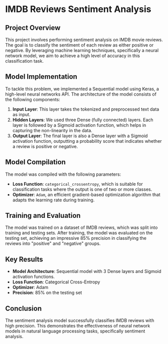 # IMDB Reviews Sentiment Analysis

## Project Overview

This project involves performing sentiment analysis on IMDB movie reviews. The goal is to classify the sentiment of each review as either positive or negative. By leveraging machine learning techniques, specifically a neural network model, we aim to achieve a high level of accuracy in this classification task.

## Model Implementation

To tackle this problem, we implemented a Sequential model using Keras, a high-level neural networks API. The architecture of the model consists of the following components:

1. **Input Layer**: This layer takes the tokenized and preprocessed text data as input.
2. **Hidden Layers**: We used three Dense (fully connected) layers. Each layer is followed by a Sigmoid activation function, which helps in capturing the non-linearity in the data.
3. **Output Layer**: The final layer is also a Dense layer with a Sigmoid activation function, outputting a probability score that indicates whether a review is positive or negative.

## Model Compilation

The model was compiled with the following parameters:
- **Loss Function**: `categorical_crossentropy`, which is suitable for classification tasks where the output is one of two or more classes.
- **Optimizer**: `Adam`, an efficient gradient-based optimization algorithm that adapts the learning rate during training.

## Training and Evaluation

The model was trained on a dataset of IMDB reviews, which was split into training and testing sets. After training, the model was evaluated on the testing set, achieving an impressive 85% precision in classifying the reviews into "positive" and "negative" groups.

## Key Results

- **Model Architecture**: Sequential model with 3 Dense layers and Sigmoid activation functions.
- **Loss Function**: Categorical Cross-Entropy
- **Optimizer**: Adam
- **Precision**: 85% on the testing set

## Conclusion

The sentiment analysis model successfully classifies IMDB reviews with high precision. This demonstrates the effectiveness of neural network models in natural language processing tasks, specifically sentiment analysis.